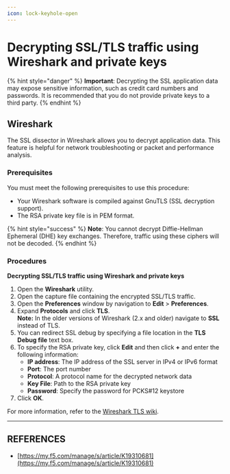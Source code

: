 ```yaml
---
icon: lock-keyhole-open
---
```


# Decrypting SSL/TLS traffic using Wireshark and private keys

{% hint style="danger" %}
**Important**: Decrypting the SSL application data may expose sensitive information, such as credit card numbers and passwords. It is  recommended that you do not provide private keys to a third party.
{% endhint %}

## Wireshark

The SSL dissector in Wireshark allows you to decrypt application data. This feature is helpful for network troubleshooting or packet and performance analysis.

### Prerequisites

You must meet the following prerequisites to use this procedure:

* Your Wireshark software is compiled against GnuTLS (SSL decryption support).
* The RSA private key file is in PEM format.

{% hint style="success" %}
**Note**: You cannot decrypt Diffie-Hellman Ephemeral (DHE) key exchanges. Therefore, traffic using these ciphers will not be decoded.
{% endhint %}

### Procedures

**Decrypting SSL/TLS traffic using Wireshark and private keys**

1. Open the **Wireshark** utility.
2. Open the capture file containing the encrypted SSL/TLS traffic.
3. Open the **Preferences** window by navigation to **Edit** > **Preferences**.
4. Expand **Protocols** and click **TLS**.\
   **Note:** In the older versions of Wireshark (2.x and older) navigate to **SSL** instead of TLS.
5. You can redirect SSL debug by specifying a file location in the **TLS Debug file** text box.
6. To specify the RSA private key, click **Edit** and then click **+** and enter the following information:
   * **IP address**: The IP address of the SSL server in IPv4 or IPv6 format
   * **Port**: The port number
   * **Protocol**: A protocol name for the decrypted network data
   * **Key File**: Path to the RSA private key
   * **Password**: Specify the password for PCKS#12 keystore
7. Click **OK**.

For more information, refer to the [Wireshark TLS wiki](https://wiki.wireshark.org/TLS).



***

## REFERENCES

* [https://my.f5.com/manage/s/article/K19310681](https://my.f5.com/manage/s/article/K19310681)
